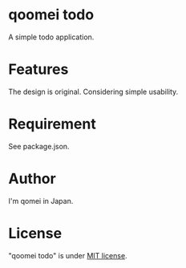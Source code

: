 # qoomei todo

A simple todo application.

# Features

The design is original. Considering simple usability.

# Requirement

See package.json.

# Author

I'm qomei in Japan.

# License

"qoomei todo" is under [MIT license](https://en.wikipedia.org/wiki/MIT_License).
